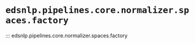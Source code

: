 # `edsnlp.pipelines.core.normalizer.spaces.factory`

::: edsnlp.pipelines.core.normalizer.spaces.factory
